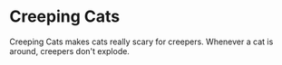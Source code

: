 # Creeping Cats
Creeping Cats makes cats really scary for creepers. Whenever a cat is around, creepers don't explode.
